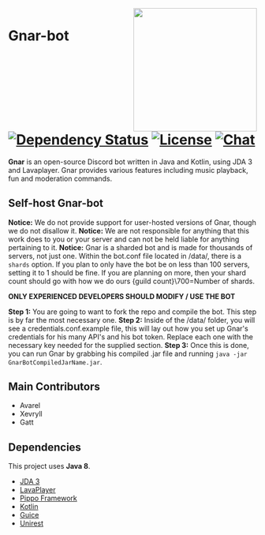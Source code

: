 <img align="right" src="https://gnarbot.xyz/assets/img/logo.jpg" height="250" width="250">

# Gnar-bot [![Dependency Status](https://www.versioneye.com/user/projects/58f140fc9f10f8003f8856c5/badge.svg?style=flat-square)](https://www.versioneye.com/user/projects/58f140fc9f10f8003f8856c5) [![License](https://img.shields.io/github/license/mashape/apistatus.svg?style=flat-square)](LICENSE) [![Chat](https://img.shields.io/badge/chat-discord-blue.svg?style=flat-square)](https://discord.gg/NQRpmr2)
**Gnar** is an open-source Discord bot written in Java and Kotlin, using JDA 3 and Lavaplayer.
Gnar provides various features including music playback, fun and moderation commands.

## Self-host Gnar-bot
**Notice:** We do not provide support for user-hosted versions of Gnar, though we do not disallow it.
**Notice:** We are not responsible for anything that this work does to you or your server and can not be held liable for anything pertaining to it. 
**Notice:** Gnar is a sharded bot and is made for thousands of servers, not just one. Within the bot.conf file located in /data/, there is a `shards` option. If you plan to only have the bot be on less than 100 servers, setting it to 1 should be fine. If you are planning on more, then your shard count should go with how we do ours {guild count}\700=Number of shards.

**ONLY EXPERIENCED DEVELOPERS SHOULD MODIFY / USE THE BOT**

**Step 1:** You are going to want to fork the repo and compile the bot. This step is by far the most necessary one.
**Step 2:** Inside of the /data/ folder, you will see a credentials.conf.example file, this will lay out how you set up Gnar's credentials for his many API's and his bot token. Replace each one with the necessary key needed for the supplied section.
**Step 3:** Once this is done, you can run Gnar by grabbing his compiled .jar file and running `java -jar GnarBotCompiledJarName.jar`.

## Main Contributors
* Avarel
* Xevryll
* Gatt

## Dependencies
This project uses **Java 8**.

* [JDA 3](https://github.com/DV8FromTheWorld/JDA)
* [LavaPlayer](https://github.com/sedmelluq/lavaplayer)
* [Pippo Framework](https://github.com/decebals/pippo)
* [Kotlin](https://kotlinlang.org/)
* [Guice](https://github.com/google/guice)
* [Unirest](https://github.com/Mashape/unirest-java)
